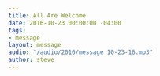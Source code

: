 ```yaml
---
title: All Are Welcome
date: 2016-10-23 00:00:00 -04:00
tags:
- message
layout: message
audio: "/audio/2016/message 10-23-16.mp3"
author: steve
---
```

